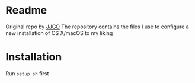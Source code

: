 # Readme

Original repo by [JJGO](https://github.com/JJGO/macOS-setup)
The repository contains the files I use to configure a new installation of OS X/macOS to my liking

# Installation

Run `setup.sh` first
